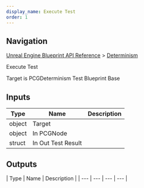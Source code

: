 ```yaml
---
display_name: Execute Test
order: 1
---
```

## Navigation

[Unreal Engine Blueprint API Reference](https://dev.epicgames.com/documentation/en-us/unreal-engine/BlueprintAPI) > [Determinism](https://dev.epicgames.com/documentation/en-us/unreal-engine/BlueprintAPI/Determinism)

Execute Test

Target is PCGDeterminism Test Blueprint Base

## Inputs

| Type | Name | Description |
| --- | --- | --- |
| object | Target |  |
| object | In PCGNode |  |
| struct | In Out Test Result |  |

## Outputs

| Type | Name | Description |
| --- | --- | --- | --- |
